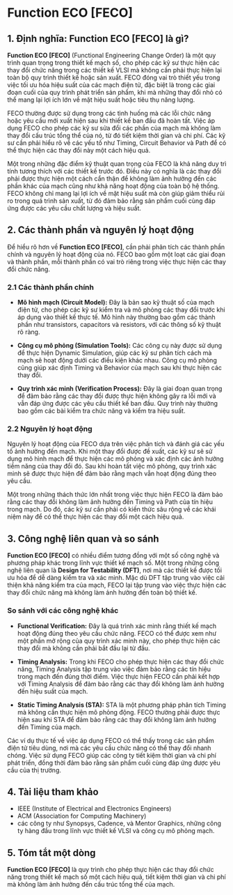 # Function ECO [FECO]

## 1. Định nghĩa: **Function ECO [FECO]** là gì?
**Function ECO [FECO]** (Functional Engineering Change Order) là một quy trình quan trọng trong thiết kế mạch số, cho phép các kỹ sư thực hiện các thay đổi chức năng trong các thiết kế VLSI mà không cần phải thực hiện lại toàn bộ quy trình thiết kế hoặc sản xuất. FECO đóng vai trò thiết yếu trong việc tối ưu hóa hiệu suất của các mạch điện tử, đặc biệt là trong các giai đoạn cuối của quy trình phát triển sản phẩm, khi mà những thay đổi nhỏ có thể mang lại lợi ích lớn về mặt hiệu suất hoặc tiêu thụ năng lượng.

FECO thường được sử dụng trong các tình huống mà các lỗi chức năng hoặc yêu cầu mới xuất hiện sau khi thiết kế ban đầu đã hoàn tất. Việc áp dụng FECO cho phép các kỹ sư sửa đổi các phần của mạch mà không làm thay đổi cấu trúc tổng thể của nó, từ đó tiết kiệm thời gian và chi phí. Các kỹ sư cần phải hiểu rõ về các yếu tố như Timing, Circuit Behavior và Path để có thể thực hiện các thay đổi này một cách hiệu quả.

Một trong những đặc điểm kỹ thuật quan trọng của FECO là khả năng duy trì tính tương thích với các thiết kế trước đó. Điều này có nghĩa là các thay đổi phải được thực hiện một cách cẩn thận để không làm ảnh hưởng đến các phần khác của mạch cũng như khả năng hoạt động của toàn bộ hệ thống. FECO không chỉ mang lại lợi ích về mặt hiệu suất mà còn giúp giảm thiểu rủi ro trong quá trình sản xuất, từ đó đảm bảo rằng sản phẩm cuối cùng đáp ứng được các yêu cầu chất lượng và hiệu suất.

## 2. Các thành phần và nguyên lý hoạt động
Để hiểu rõ hơn về **Function ECO [FECO]**, cần phải phân tích các thành phần chính và nguyên lý hoạt động của nó. FECO bao gồm một loạt các giai đoạn và thành phần, mỗi thành phần có vai trò riêng trong việc thực hiện các thay đổi chức năng.

### 2.1 Các thành phần chính
- **Mô hình mạch (Circuit Model):** Đây là bản sao kỹ thuật số của mạch điện tử, cho phép các kỹ sư kiểm tra và mô phỏng các thay đổi trước khi áp dụng vào thiết kế thực tế. Mô hình này thường bao gồm các thành phần như transistors, capacitors và resistors, với các thông số kỹ thuật rõ ràng.
  
- **Công cụ mô phỏng (Simulation Tools):** Các công cụ này được sử dụng để thực hiện Dynamic Simulation, giúp các kỹ sư phân tích cách mà mạch sẽ hoạt động dưới các điều kiện khác nhau. Công cụ mô phỏng cũng giúp xác định Timing và Behavior của mạch sau khi thực hiện các thay đổi.

- **Quy trình xác minh (Verification Process):** Đây là giai đoạn quan trọng để đảm bảo rằng các thay đổi được thực hiện không gây ra lỗi mới và vẫn đáp ứng được các yêu cầu thiết kế ban đầu. Quy trình này thường bao gồm các bài kiểm tra chức năng và kiểm tra hiệu suất.

### 2.2 Nguyên lý hoạt động
Nguyên lý hoạt động của FECO dựa trên việc phân tích và đánh giá các yếu tố ảnh hưởng đến mạch. Khi một thay đổi được đề xuất, các kỹ sư sẽ sử dụng mô hình mạch để thực hiện các mô phỏng và xác định các ảnh hưởng tiềm năng của thay đổi đó. Sau khi hoàn tất việc mô phỏng, quy trình xác minh sẽ được thực hiện để đảm bảo rằng mạch vẫn hoạt động đúng theo yêu cầu.

Một trong những thách thức lớn nhất trong việc thực hiện FECO là đảm bảo rằng các thay đổi không làm ảnh hưởng đến Timing và Path của tín hiệu trong mạch. Do đó, các kỹ sư cần phải có kiến thức sâu rộng về các khái niệm này để có thể thực hiện các thay đổi một cách hiệu quả.

## 3. Công nghệ liên quan và so sánh
**Function ECO [FECO]** có nhiều điểm tương đồng với một số công nghệ và phương pháp khác trong lĩnh vực thiết kế mạch số. Một trong những công nghệ liên quan là **Design for Testability (DFT)**, nơi mà các thiết kế được tối ưu hóa để dễ dàng kiểm tra và xác minh. Mặc dù DFT tập trung vào việc cải thiện khả năng kiểm tra của mạch, FECO lại tập trung vào việc thực hiện các thay đổi chức năng mà không làm ảnh hưởng đến toàn bộ thiết kế.

### So sánh với các công nghệ khác
- **Functional Verification:** Đây là quá trình xác minh rằng thiết kế mạch hoạt động đúng theo yêu cầu chức năng. FECO có thể được xem như một phần mở rộng của quy trình xác minh này, cho phép thực hiện các thay đổi mà không cần phải bắt đầu lại từ đầu.

- **Timing Analysis:** Trong khi FECO cho phép thực hiện các thay đổi chức năng, Timing Analysis tập trung vào việc đảm bảo rằng các tín hiệu trong mạch đến đúng thời điểm. Việc thực hiện FECO cần phải kết hợp với Timing Analysis để đảm bảo rằng các thay đổi không làm ảnh hưởng đến hiệu suất của mạch.

- **Static Timing Analysis (STA):** STA là một phương pháp phân tích Timing mà không cần thực hiện mô phỏng động. FECO thường phải được thực hiện sau khi STA để đảm bảo rằng các thay đổi không làm ảnh hưởng đến Timing của mạch.

Các ví dụ thực tế về việc áp dụng FECO có thể thấy trong các sản phẩm điện tử tiêu dùng, nơi mà các yêu cầu chức năng có thể thay đổi nhanh chóng. Việc sử dụng FECO giúp các công ty tiết kiệm thời gian và chi phí phát triển, đồng thời đảm bảo rằng sản phẩm cuối cùng đáp ứng được yêu cầu của thị trường.

## 4. Tài liệu tham khảo
- IEEE (Institute of Electrical and Electronics Engineers)
- ACM (Association for Computing Machinery)
- các công ty như Synopsys, Cadence, và Mentor Graphics, những công ty hàng đầu trong lĩnh vực thiết kế VLSI và công cụ mô phỏng mạch.

## 5. Tóm tắt một dòng
**Function ECO [FECO]** là quy trình cho phép thực hiện các thay đổi chức năng trong thiết kế mạch số một cách hiệu quả, tiết kiệm thời gian và chi phí mà không làm ảnh hưởng đến cấu trúc tổng thể của mạch.